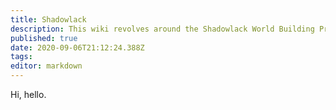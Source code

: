 ```yaml
---
title: Shadowlack
description: This wiki revolves around the Shadowlack World Building Project.
published: true
date: 2020-09-06T21:12:24.388Z
tags: 
editor: markdown
---
```


Hi, hello.